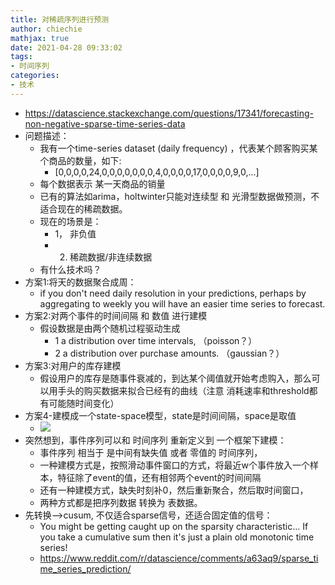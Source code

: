 ```yaml
---
title: 对稀疏序列进行预测
author: chiechie
mathjax: true
date: 2021-04-28 09:33:02
tags:
- 时间序列
categories: 
- 技术
---
```



- https://datascience.stackexchange.com/questions/17341/forecasting-non-negative-sparse-time-series-data
- 问题描述：
    - 我有一个time-series dataset (daily frequency) ，代表某个顾客购买某个商品的数量，如下:
        - [0,0,0,0,24,0,0,0,0,0,0,0,4,0,0,0,0,17,0,0,0,0,9,0,...]
    - 每个数据表示 某一天商品的销量
    - 已有的算法如arima，holtwinter只能对连续型 和 光滑型数据做预测，不适合现在的稀疏数据。
    - 现在的场景是：
        - 1， 非负值
        - 2. 稀疏数据/非连续数据
    - 有什么技术吗？
- 方案1:将天的数据聚合成周：
    -  if you don't need daily resolution in your predictions, perhaps by aggregating to weekly you will have an easier time series to forecast.
- 方案2:对两个事件的时间间隔 和 数值 进行建模
    - 假设数据是由两个随机过程驱动生成
        - 1  a distribution over time intervals, （poisson？）
        - 2 a distribution over purchase amounts. （gaussian？）
- 方案3:对用户的库存建模
    - 假设用户的库存是随事件衰减的，到达某个阈值就开始考虑购入，那么可以用手头的购买数据来拟合已经有的曲线（注意 消耗速率和threshold都有可能随时间变化）
- 方案4-建模成一个state-space模型，state是时间间隔，space是取值
    - ![](https://firebasestorage.googleapis.com/v0/b/firescript-577a2.appspot.com/o/imgs%2Fapp%2Frf_learning%2FbO8qrMgQNa.png?alt=media&token=4078557f-5b4f-4b43-8fed-1eed975a0d80)
- 突然想到，事件序列可以和 时间序列 重新定义到 一个框架下建模：
    - 事件序列 相当于 是中间有缺失值 或者 零值的 时间序列，
    - 一种建模方式是，按照滑动事件窗口的方式，将最近w个事件放入一个样本，特征除了event的值，还有相邻两个event的时间间隔
    - 还有一种建模方式，缺失时刻补0，然后重新聚合，然后取时间窗口，
    - 两种方式都是把序列数据 转换为 表数据。
- 先转换-->cusum, 不仅适合sparse信号，还适合固定值的信号：
    - You might be getting caught up on the sparsity characteristic... If you take a cumulative sum then it's just a plain old monotonic time series!
    - https://www.reddit.com/r/datascience/comments/a63aq9/sparse_time_series_prediction/
